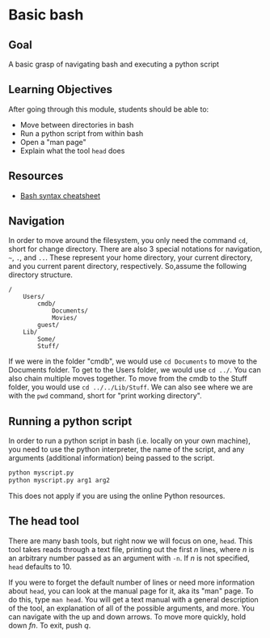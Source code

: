 

# Basic bash

## Goal

A basic grasp of navigating bash and executing a python script

## Learning Objectives

After going through this module, students should be able to:

* Move between directories in bash
* Run a python script from within bash
* Open a "man page"
* Explain what the tool `head` does

## Resources

* [Bash syntax cheatsheet](http://bxlab.github.io/cmdb-bootcamp/cheatsheet/unix.html)

## Navigation

In order to move around the filesystem, you only need the command `cd`, short for change directory. There are also 3 special notations for navigation, `~`, `.`, and `..`. These represent your home directory, your current directory, and you current parent directory, respectively. So,assume the following directory structure.

```
/
	Users/
		cmdb/
			Documents/
			Movies/
		guest/
	Lib/
		Some/
		Stuff/
```

If we were in the folder "cmdb", we would use `cd Documents` to move to the Documents folder. To get to the Users folder, we would use `cd ../`. You can also chain multiple moves together. To move from the cmdb to the Stuff folder, you would use `cd ../../Lib/Stuff`. We can also see where we are with the `pwd` command, short for "print working directory".

## Running a python script

In order to run a python script in bash (i.e. locally on your own machine), you need to use the python interpreter, the name of the script, and any arguments (additional information) being passed to the script.


```bash
python myscript.py
python myscript.py arg1 arg2
```

This does not apply if you are using the online Python resources.

## The head tool

There are many bash tools, but right now we will focus on one, `head`. This tool takes reads through a text file, printing out the first *n* lines, where *n* is an arbitrary number passed as an argument with `-n`. If *n* is not specified, `head` defaults to 10.

If you were to forget the default number of lines or need more information about `head`, you can look at the manual page for it, aka its "man" page. To do this, type `man head`. You will get a text manual with a general description of the tool, an explanation of all of the possible arguments, and more. You can navigate with the up and down arrows. To move more quickly, hold down *fn*. To exit, push *q*. 
